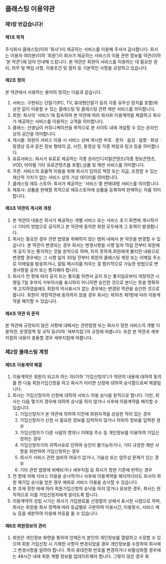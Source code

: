 ## 클래스팅 이용약관

### 제1장 반갑습니다!

#### 제1조 목적
주식회사 클래스팅(이하 '회사')이 제공하는 서비스를 이용해 주셔서 감사합니다. 회사는 이용자 여러분(이하 '회원')이 회사가 제공하는 서비스의 이용 관련 정보를 약관(이하 '본 약관')에 담아 안내해 드립니다. 본 약관은 회원이 서비스를 이용하는 데 필요한 권리, 의무 및 책임 사항, 이용조건 및 절차 등 기본적인 사항을 규정하고 있습니다.

#### 제2조 정의
본 약관에서 사용하는 용어의 정의는 다음과 같습니다.
1. 서비스: 구현되는 단말기(PC, TV, 휴대형단말기 등의 각종 유무선 장치를 포함)와 상관 없이 이용할 수 있는 클래스팅 및 클래스팅 관련 제반 서비스를 의미합니다.
2. 회원: 회사의 '서비스'에 접속하여 본 약관에 따라 회사와 이용계약을 체결하고 회사가 제공하는 서비스를 이용하는 고객을 의미합니다.
3. 클래스: 선생님이 커뮤니케이션을 목적으로 본 사이트 내에 개설할 수 있는 온라인 상의 공간을 의미합니다.
4. 게시물: 회원이 서비스 이용 시 서비스 상에 게시한 부호 · 문자 · 음성 · 음향 · 화상 · 동영상 등과 같은 정보 형태의 글, 사진, 동영상 및 각종 파일과 링크 등을 의미합니다.
5. 유료서비스: 회사가 유료로 제공하는 각종 온라인디지털콘텐츠(각종 정보콘텐츠, VOD, 아이템 기타 유료콘텐츠를 포함),상품 및 제반 서비스를 의미합니다.
6. 쿠폰: 서비스의 효율적 이용을 위해 회사가 임의로 책정 또는 지급, 조정할 수 있는 재산적 가치가 없는 서비스 상의 가상 데이터를 의미합니다.
7. 클래스팅 에듀 스토어: 회사가 제공하는 '서비스'중 판매대행 서비스를 의미합니다.
8. 제휴사: 상품을 판매할 목적으로 에듀스토어에 상품을 등록하여 판매하는 자를 의미합니다.

#### 제3조 약관의 게시와 개정
1. 본 약관의 내용은 회사가 제공하는 개별 서비스 또는 서비스 초기 화면에 게시하거나 기타의 방법으로 공지하고 본 약관에 동의한 회원 모두에게 그 효력이 발생합니다.
2. 회사는 필요한 경우 관련 법령을 위배하지 않는 범위 내에서 본 약관을 변경할 수 있습니다. 본 약관이 변경되는 경우 회사는 변경사항을 시행 일자 15일 전부터 회원에게 공지 또는 통지하는 것을 원칙으로 하며, 피치 못하게 회원에게 불리한 내용으로 변경할 경우에는 그 시행 일자 30일 전부터 회원의 클래스팅 계정 또는 이메일 주소로 이메일을 발송하거나, 알림 메시지를 띄우는 등 합리적으로 가능한 방법으로 변경사항을 공지 또는 통지해야 합니다.
3. 회사가 전 항에 따라 공지 또는 통지를 하면서 공지 또는 통지일로부터 개정약관 시행일 7일 후까지 거부의사를 표시하지 아니하면 승인한 것으로 본다는 뜻을 명확하게 고지하였음에도 회원의 의사표시가 없는 경우에는 변경된 약관을 승인한 것으로 봅니다. 회원이 개정약관에 동의하지 않을 경우 회사는 제10조 제1항에 따라 이용계약을 해지할 수 있습니다.

#### 제4조 약관 외 준칙
본 약관에 규정되지 않은 사항에 대해서는 관련법령 또는 회사가 정한 서비스의 개별 이용약관, 운영정책 및 규칙 등(이하 '세부지침')의 규정에 따릅니다. 또한 본 약관과 세부지침의 내용이 충돌할 경우 세부지침에 따릅니다.

### 제2장 클래스팅 계정

#### 제5조 이용계약 체결
1. 이용계약은 회원이 되고자 하는 자(이하 '가입신청자')가 약관의 내용에 대하여 동의를 한 다음 회원가입신청을 하고 회사가 이러한 신청에 대하여 승낙함으로써 체결됩니다.
2. 회사는 가입신청자의 신청에 대하여 서비스 이용 승낙을 원칙으로 합니다. 다만, 회사는 다음 몇가지 경우에 대하여 승낙을 하지 않거나 사후에 이용계약을 해지할 수 있습니다.
    1. 가입신청자가 본 약관에 의하여 이전에 회원자격을 상실한 적이 있는 경우
    2. 가입신청자가 신청 시 필요한 정보를 입력하지 않거나 허위의 정보를 입력한 경우
    3. 가입신청자가 다른 사람의 명의나 이메일 주소 등 개인정보를 이용하여 가입신청하는 경우
    4. 가입신청자가의 귀책사유로 인하여 승인이 불가능하거나, 기타 규정한 제반 사항을 위반하여 가입신청하는 경우
    5. 회사가 서비스 관련 설비의 여유가 없거나, 기술상 또는 업무상 문제가 있는 경우
    6. 기타 관련 법령에 위배되거나 세부지침 등 회사가 정한 기준에 반하는 경우
3. 전 항에 의해 서비스 이용을 승낙하거나 사후에 이용계약을 해지하더라도 회사의 회원 재가입 승낙을 얻은 경우 예외로 서비스 이용을 승낙할 수 있습니다.
4. 본 조에 정한 바에 따라 회원가입신청의 승낙을 하지 않거나 유보한 경우, 회사는 원칙적으로 이를 가입신청자에게 알리도록 합니다.
5. 이용계약의 성립 시기는 회사가 가입완료를 신청절차 상에서 표시한 시점으로 하며, 회사는 회원을 회사 정책에 따라 등급별로 구분하여 이용시간, 이용횟수, 서비스 메뉴 등을 세분하여 이용에 차등을 둘 수 있습니다.

#### 제6조 회원정보의 관리
1. 회원은 개인정보 화면을 통하여 언제든지 본인의 개인정보를 열람하고 수정할 수 있으며 회원 가입신청 시 기재한 사항이 변경되었을 경우 개인정보를 수정하여 회사에 그 변경사항을 알려야 합니다. 특히 휴대전화 번호를 변경하거나 비활성화할 경우에는 48시간 내에 회원 계쩡 정보를 업데이트해야 합니다. 그렇지 않은 경우 회
